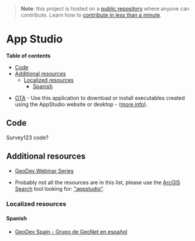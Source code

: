 > **Note**: this project is hosted on a [public repository](https://github.com/hhkaos/awesome-arcgis) where anyone can contribute. Learn how to [contribute in less than a minute](https://github.com/hhkaos/awesome-arcgis/blob/master/CONTRIBUTING.md#contributions).

# App Studio
<!-- START doctoc generated TOC please keep comment here to allow auto update -->
<!-- DON'T EDIT THIS SECTION, INSTEAD RE-RUN doctoc TO UPDATE -->
**Table of contents**

- [Code](#code)
- [Additional resources](#additional-resources)
  - [Localized resources](#localized-resources)
    - [Spanish](#spanish)

<!-- END doctoc generated TOC please keep comment here to allow auto update -->

* [OTA](https://appstudio-ota.arcgis.com/#/) - Use this application to download or install executables created using the AppStudio website or desktop - ([more info](https://doc.arcgis.com/en/appstudio/create-apps/createappcloudmake.htm#ESRI_SECTION1_02DDA4219C1F405E821DAB853FB1DABC)).

## Code

Survey123 code?

## Additional resources

* [GeoDev Webinar Series](go.esri.com/geodev)

* Probably not all the resources are in this list, please use the [ArcGIS Search](https://esri-es.github.io/arcgis-search/) tool looking for: ["appstudio"](https://esri-es.github.io/arcgis-search/?search="appstudio"&utm_campaign=awesome-list&utm_source=awesome-list&utm_medium=page).

### Localized resources

#### Spanish

* [GeoDev Spain - Grupo de GeoNet en español](https://geonet.esri.com/groups/geodev-spain)
